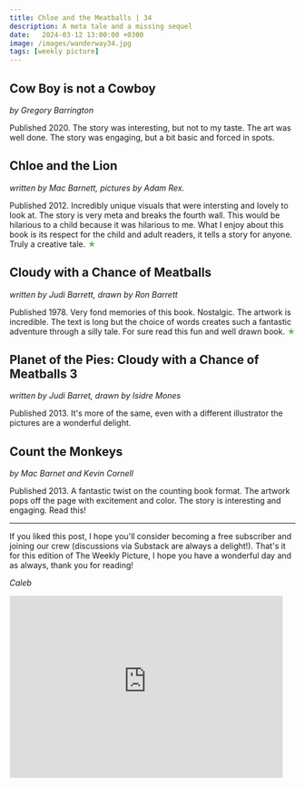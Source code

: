 ```yaml
---
title: Chloe and the Meatballs | 34
description: A meta tale and a missing sequel
date:   2024-03-12 13:00:00 +0300
image: /images/wanderway34.jpg
tags: [weekly picture]
---
```


## Cow Boy is not a Cowboy

*by Gregory Barrington*

Published 2020. The story was interesting, but not to my taste. The art was well done. The story was engaging, but a bit basic and forced in spots. 

## Chloe and the Lion

*written by Mac Barnett, pictures by Adam Rex.* 

Published 2012. Incredibly unique visuals that were intersting and lovely to look at. The story is very meta and breaks the fourth wall. This would be hilarious to a child because it was hilarious to me. What I enjoy about this book is its respect for the child and adult readers, it tells a story for anyone. Truly a creative tale. <h style="color:#5ABB71;">★</h>

## Cloudy with a Chance of Meatballs

*written by Judi Barrett, drawn by Ron Barrett*

Published 1978. Very fond memories of this book. Nostalgic. The artwork is incredible. The text is long but the choice of words creates such a fantastic adventure through a silly tale. For sure read this fun and well drawn book. <h style="color:#5ABB71;">★</h>

## Planet of the Pies: Cloudy with a Chance of Meatballs 3

*written by Judi Barret, drawn by Isidre Mones*

Published 2013. It's more of the same, even with a different illustrator the pictures are a wonderful delight. 

## Count the Monkeys

*by Mac Barnet and Kevin Cornell*

Published 2013. A fantastic twist on the counting book format. The artwork pops off the page with excitement and color. The story is interesting and engaging. Read this!

***

If you liked this post, I hope you'll consider becoming a free subscriber and joining our crew (discussions via Substack are always a delight!). That's it for this edition of The Weekly Picture, I hope you have a wonderful day and as always, thank you for reading!

*Caleb*
    
<iframe src="https://thewanderway.substack.com/embed" width="480" height="320" style="border:1px solid #EEE; background:white;" frameborder="0" scrolling="no"></iframe>
